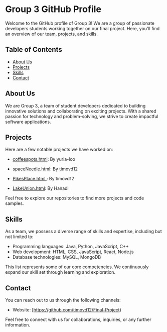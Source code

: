 # Group 3 GitHub Profile

Welcome to the GitHub profile of Group 3! We are a group of passionate developers students working together on our final project. Here, you'll find an overview of our team, projects, and skills.

## Table of Contents
- [About Us](#about-us)
- [Projects](#projects)
- [Skills](#skills)
- [Contact](#contact)

## About Us
We are Group 3, a team of student developers dedicated to building innovative solutions and collaborating on exciting projects. With a shared passion for technology and problem-solving, we strive to create impactful software applications.

## Projects
Here are a few notable projects we have worked on:

- [coffeespots.html](https://github.com/timovd12/Final-Project/blob/main/coffeespots.html): By yuria-loo

- [spaceNeedle.html](https://github.com/timovd12/Final-Project/blob/main/spaceNeedle.html): By timovd12
- [PikesPlace.html ](https://github.com/timovd12/Final-Project/blob/main/PikesPlace.html): By timovd12

- [LakeUnion.html](https://github.com/timovd12/Final-Project/blob/main/LakeUnion.html): By Hanadi


Feel free to explore our repositories to find more projects and code samples.

## Skills
As a team, we possess a diverse range of skills and expertise, including but not limited to:

- Programming languages: Java, Python, JavaScript, C++
- Web development: HTML, CSS, JavaScript, React, Node.js
- Database technologies: MySQL, MongoDB


This list represents some of our core competencies. We continuously expand our skill set through learning and exploration.

## Contact
You can reach out to us through the following channels:

- Website: [https://github.com/timovd12/Final-Project)

Feel free to connect with us for collaborations, inquiries, or any further information.


